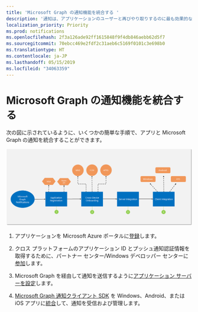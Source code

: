 ```yaml
---
title: 'Microsoft Graph の通知機能を統合する '
description: '通知は、アプリケーションのユーザーと再びやり取りするのに最も効果的な方法の 1 つです。 いくつかの簡単な手順で、アプリと Microsoft Graph の通知を統合することができます。  '
localization_priority: Priority
ms.prod: notifications
ms.openlocfilehash: 2f3a126ade92ff1615848f9f4db846aebb62d5f7
ms.sourcegitcommit: 70ebcc469e2fdf2c31aeb6c5169f0101c3e698b0
ms.translationtype: HT
ms.contentlocale: ja-JP
ms.lasthandoff: 05/15/2019
ms.locfileid: "34063359"
---
```

# <a name="integrate-with-microsoft-graph-notifications"></a>Microsoft Graph の通知機能を統合する

次の図に示されているように、いくつかの簡単な手順で、アプリと Microsoft Graph の通知を統合することができます。

![参加通知の手順を示す図: 登録、デバイス間のオンボーディング、サーバーの統合、およびクライアントの統合](images/notifications-integration-e2e-overview.png)

1.  アプリケーションを Microsoft Azure ポータルに[登録](notifications-integration-app-registration.md)します。

2.  クロス プラットフォームのアプリケーション ID とプッシュ通知認証情報を取得するために、パートナー センター/Windows デベロッパー センターに[参加](notifications-integration-cross-device-experiences-onboarding.md)します。

3.  Microsoft Graph を経由して通知を送信するように[アプリケーション サーバーを設定](notifications-integrating-app-server.md)します。

4.  [Microsoft Graph 通知クライアント SDK](https://github.com/microsoft/project-rome) を Windows、Android、または iOS アプリに[統合](notifications-integrating-with-windows.md)して、通知を受信および管理します。
